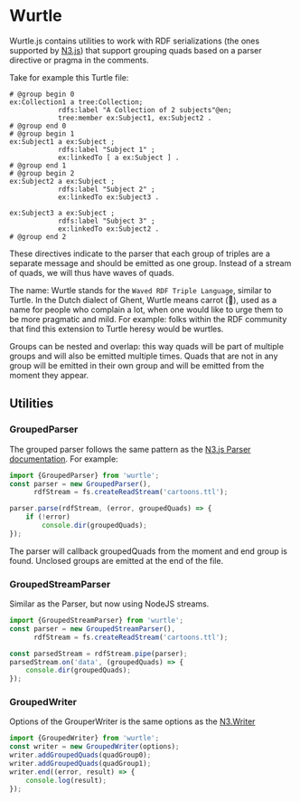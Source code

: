 # Wurtle

Wurtle.js contains utilities to work with RDF serializations (the ones supported by [N3.js](https://github.com/rdfjs/N3.js)) that support grouping quads based on a parser directive or pragma in the comments.

Take for example this Turtle file:

```turtle
# @group begin 0
ex:Collection1 a tree:Collection;
            rdfs:label "A Collection of 2 subjects"@en;
            tree:member ex:Subject1, ex:Subject2 .
# @group end 0
# @group begin 1
ex:Subject1 a ex:Subject ;
            rdfs:label "Subject 1" ;
            ex:linkedTo [ a ex:Subject ] .
# @group end 1
# @group begin 2
ex:Subject2 a ex:Subject ;
            rdfs:label "Subject 2" ;
            ex:linkedTo ex:Subject3 .

ex:Subject3 a ex:Subject ;
            rdfs:label "Subject 3" ;
            ex:linkedTo ex:Subject2 .
# @group end 2
```

These directives indicate to the parser that each group of triples are a separate message and should be emitted as one group.
Instead of a stream of quads, we will thus have waves of quads.

The name: Wurtle stands for the `Waved RDF Triple Language`, similar to Turtle. In the Dutch dialect of Ghent, Wurtle means carrot (🥕), used as a name for people who complain a lot, when one would like to urge them to be more pragmatic and mild. For example: folks within the RDF community that find this extension to Turtle heresy would be wurtles.

Groups can be nested and overlap: this way quads will be part of multiple groups and will also be emitted multiple times.
Quads that are not in any group will be emitted in their own group and will be emitted from the moment they appear.

## Utilities

### GroupedParser

The grouped parser follows the same pattern as the [N3.js Parser documentation](https://github.com/rdfjs/N3.js/tree/main?tab=readme-ov-file#parsing).
For example:

```javascript
import {GroupedParser} from 'wurtle';
const parser = new GroupedParser(),
      rdfStream = fs.createReadStream('cartoons.ttl');

parser.parse(rdfStream, (error, groupedQuads) => {
    if (!error)
        console.dir(groupedQuads);
});
```

The parser will callback groupedQuads from the moment and end group is found. Unclosed groups are emitted at the end of the file.

### GroupedStreamParser

Similar as the Parser, but now using NodeJS streams.

```javascript
import {GroupedStreamParser} from 'wurtle';
const parser = new GroupedStreamParser(),
      rdfStream = fs.createReadStream('cartoons.ttl');

const parsedStream = rdfStream.pipe(parser);
parsedStream.on('data', (groupedQuads) => {
    console.dir(groupedQuads);
});
```

### GroupedWriter

Options of the GrouperWriter is the same options as the [N3.Writer](https://github.com/rdfjs/N3.js/tree/main?tab=readme-ov-file#writing)

```javascript
import {GroupedWriter} from 'wurtle';
const writer = new GroupedWriter(options);
writer.addGroupedQuads(quadGroup0);
writer.addGroupedQuads(quadGroup1);
writer.end((error, result) => {
    console.log(result);
});
```
